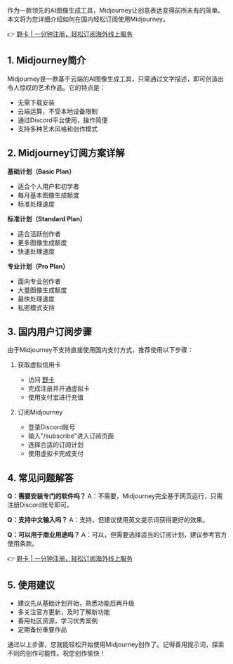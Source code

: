 作为一款领先的AI图像生成工具，Midjourney让创意表达变得前所未有的简单。本文将为您详细介绍如何在国内轻松订阅使用Midjourney。

👉 [野卡 | 一分钟注册，轻松订阅海外线上服务](https://bit.ly/bewildcard)

## 1. Midjourney简介

Midjourney是一款基于云端的AI图像生成工具，只需通过文字描述，即可创造出令人惊叹的艺术作品。它的特点是：

- 无需下载安装
- 云端运算，不受本地设备限制
- 通过Discord平台使用，操作简便
- 支持多种艺术风格和创作模式

## 2. Midjourney订阅方案详解

**基础计划（Basic Plan）**
- 适合个人用户和初学者
- 每月基本图像生成额度
- 标准处理速度

**标准计划（Standard Plan）**
- 适合活跃创作者
- 更多图像生成额度
- 快速处理速度

**专业计划（Pro Plan）**
- 面向专业创作者
- 大量图像生成额度
- 最快处理速度
- 私密模式支持

## 3. 国内用户订阅步骤

由于Midjourney不支持直接使用国内支付方式，推荐使用以下步骤：

1. 获取虚拟信用卡
   - 访问 [野卡](https://bit.ly/bewildcard)
   - 完成注册并开通虚拟卡
   - 使用支付宝进行充值

2. 订阅Midjourney
   - 登录Discord账号
   - 输入"/subscribe"进入订阅页面
   - 选择合适的订阅计划
   - 使用虚拟卡完成支付

## 4. 常见问题解答

**Q：需要安装专门的软件吗？**
A：不需要，Midjourney完全基于网页运行，只需注册Discord账号即可。

**Q：支持中文输入吗？**
A：支持，但建议使用英文提示词获得更好的效果。

**Q：可以用于商业用途吗？**
A：可以，但需要选择适当的订阅计划，建议参考官方使用条款。

👉 [野卡 | 一分钟注册，轻松订阅海外线上服务](https://bit.ly/bewildcard)

## 5. 使用建议

- 建议先从基础计划开始，熟悉功能后再升级
- 多关注官方更新，及时了解新功能
- 善用社区资源，学习优秀案例
- 定期备份重要作品

通过以上步骤，您就能轻松开始使用Midjourney创作了。记得善用提示词，探索不同的创作可能性。祝您创作愉快！